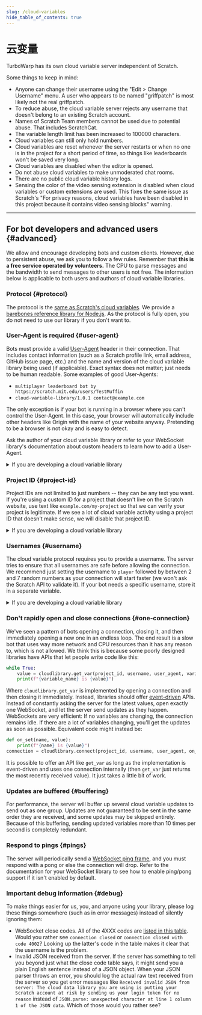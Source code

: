 ```yaml
---
slug: /cloud-variables
hide_table_of_contents: true
---
```


# 云变量

TurboWarp has its own cloud variable server independent of Scratch.

Some things to keep in mind:

 - Anyone can change their username using the "Edit > Change Username" menu. A user who appears to be named "griffpatch" is most likely not the real griffpatch.
 - To reduce abuse, the cloud variable server rejects any username that doesn't belong to an existing Scratch account.
 - Names of Scratch Team members cannot be used due to potential abuse. That includes ScratchCat.
 - The variable length limit has been increased to 100000 characters.
 - Cloud variables can still only hold numbers.
 - Cloud variables are reset whenever the server restarts or when no one is in the project for a short period of time, so things like leaderboards won't be saved very long.
 - Cloud variables are disabled when the editor is opened.
 - Do not abuse cloud variables to make unmoderated chat rooms.
 - There are no public cloud variable history logs.
 - Sensing the color of the video sensing extension is disabled when cloud variables or custom extensions are used. This fixes the same issue as Scratch's "For privacy reasons, cloud variables have been disabled in this project because it contains video sensing blocks" warning.

---

## For bot developers and advanced users {#advanced}

We allow and encourage developing bots and custom clients. However, due to persistent abuse, we ask you to follow a few rules. Remember that **this is a free service operated by volunteers.** The CPU to parse messages and the bandwidth to send messages to other users is not free. The information below is applicable to both users and authors of cloud variable libraries.

### Protocol {#protocol}

The protocol is the [same as Scratch's cloud variables](https://github.com/TurboWarp/cloud-server/blob/master/doc/protocol.md). We provide a [barebones reference library for Node.js](https://www.npmjs.com/package/@turbowarp/mist). As the protocol is fully open, you do not need to use our library if you don't want to.

### User-Agent is required {#user-agent}

Bots must provide a valid [User-Agent](https://developer.mozilla.org/en-US/docs/Web/HTTP/Headers/User-Agent) header in their connection. That includes contact information (such as a Scratch profile link, email address, GitHub issue page, etc.) and the name and version of the cloud variable library being used (if applicable). Exact syntax does not matter; just needs to be human readable. Some examples of good User-Agents:

 - `multiplayer leaderboard bot by https://scratch.mit.edu/users/TestMuffin`
 - `cloud-variable-library/1.0.1 contact@example.com`

The only exception is if your bot is running in a browser where you can't control the User-Agent. In this case, your browser will automatically include other headers like Origin with the name of your website anyway. Pretending to be a browser is not okay and is easy to detect.

Ask the author of your cloud variable library or refer to your WebSocket library's documentation about custom headers to learn how to add a User-Agent.

<details>
<summary>If you are developing a cloud variable library</summary>

You should expose an API to set the User-Agent, and you should make using this API mandatory. For example, for some hypothetical cloud variable API, you might have an option like this:

```js
const CloudConnection = require('...');

const connection = new CloudConnection({
    username: '...',
    projectId: '...',
    // highlight-start
    // UPDATE THIS!
    contactInformation: 'contact@example.com'
    // highlight-end
});

connection.on('connected', () => { /* ... */ });
connection.on('set', (name, value) => { /* ... */ });
```

Your library will see the `contactInformation` option and concatenate it with the name and version of your library, resulting in a final User-Agent like `CloudConnectionLib/0.3.3 contact@example.com`.

If someone does not specify `contactInformation`, you should not let them continue anyways. User-Agents that are lacking information will be blocked, and you will end up with nonsense bug reports from users saying "cloud variable wont connect" with no further details. Good luck diagnosing that! Instead, give them a nice error message so they can figure it out without bothering you.

To actually set the User-Agent, look at the documentation for the WebSocket library you use. They probably won't mention User-Agent specifically, but they should mention how to set headers in general. For example, using the Node.js [ws](https://www.npmjs.com/package/ws) client, you would do:

```js
const ws = new WebSocket("wss://clouddata.turbowarp.org", {
  headers: {
    "user-agent": userAgentGoesHere
  }
});
```

</details>

### Project ID {#project-id}

Project IDs are not limited to just numbers -- they can be any text you want. If you're using a custom ID for a project that doesn't live on the Scratch website, use text like `example.com/my-project` so that we can verify your project is legitimate. If we see a lot of cloud variable activity using a project ID that doesn't make sense, we will disable that project ID.

<details>
<summary>If you are developing a cloud variable library</summary>

For this reason, your project ID options should be strings, not an integer or other numeric type.

</details>

### Usernames {#username}

The cloud variable protocol requires you to provide a username. The server tries to ensure that all usernames are safe before allowing the connection. We recommend just setting the username to `player` followed by between 2 and 7 random numbers as your connection will start faster (we won't ask the Scratch API to validate it). If your bot needs a specific username, store it in a separate variable.

<details>
<summary>If you are developing a cloud variable library</summary>

As long as you are forcing users to have a valid User-Agent, the username is redundant, so you can eschew the username option and generate a random one automatically.

</details>

### Don't rapidly open and close connections {#one-connection}

We've seen a pattern of bots opening a connection, closing it, and then immediately opening a new one in an endless loop. The end result is a slow bot that uses way more network and CPU resources than it has any reason to, which is not allowed. We think this is because some poorly designed libraries have APIs that let people write code like this:

```py
while True:
    value = cloudlibrary.get_var(project_id, username, user_agent, variable_name)
    print(f"{variable_name} is {value}")
```

Where `cloudlibrary.get_var` is implemented by opening a connection and then closing it immediately. Instead, libraries should offer [event-driven](https://en.wikipedia.org/wiki/Event-driven_programming) APIs. Instead of constantly asking the server for the latest values, open exactly one WebSocket, and let the server send updates as they happen. WebSockets are very efficient: If no variables are changing, the connection remains idle. If there are a lot of variables changing, you'll get the updates as soon as possible. Equivalent code might instead be:

```py
def on_set(name, value):
    print(f"{name} is {value}")
connection = cloudlibrary.connect(project_id, username, user_agent, on_set)
```

It is possible to offer an API like `get_var` as long as the implementation is event-driven and uses one connection internally (then `get_var` just returns the most recently received value). It just takes a little bit of work.

### Updates are buffered {#buffering}

For performance, the server will buffer up several cloud variable updates to send out as one group. Updates are not guaranteed to be sent in the same order they are received, and some updates may be skipped entirely. Because of this buffering, sending updated variables more than 10 times per second is completely redundant.

### Respond to pings {#pings}

The server will periodically send a [WebSocket ping frame](https://developer.mozilla.org/en-US/docs/Web/API/WebSockets_API/Writing_WebSocket_servers#pings_and_pongs_the_heartbeat_of_websockets), and you must respond with a pong or else the connection will drop. Refer to the documentation for your WebSocket library to see how to enable ping/pong support if it isn't enabled by default.

### Important debug information {#debug}

To make things easier for us, you, and anyone using your library, please log these things somewhere (such as in error messages) instead of silently ignoring them:

 - WebSocket close codes. All of the 4XXX codes are [listed in this table](https://github.com/TurboWarp/cloud-server/blob/master/doc/protocol.md#server---client). Would you rather see `connection closed` or `connection closed with code 4002`? Looking up the latter's code in the table makes it clear that the username is the problem.
 - Invalid JSON received from the server. If the server has something to tell you beyond just what the close code table says, it might send you a plain English sentence instead of a JSON object. When your JSON parser throws an error, you should log the actual raw text received from the server so you get error messages like `Received invalid JSON from server: The cloud data library you are using is putting your Scratch account at risk by sending us your login token for no reason` instead of `JSON.parse: unexpected character at line 1 column 1 of the JSON data`. Which of those would you rather see?
